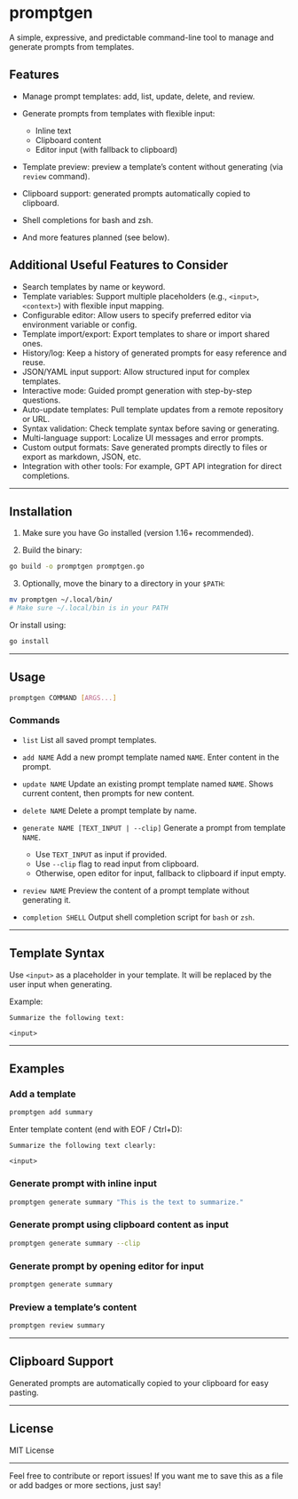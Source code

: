 # promptgen

A simple, expressive, and predictable command-line tool to manage and generate prompts from templates.

## Features

* Manage prompt templates: add, list, update, delete, and review.
* Generate prompts from templates with flexible input:

  * Inline text
  * Clipboard content
  * Editor input (with fallback to clipboard)
* Template preview: preview a template’s content without generating (via `review` command).
* Clipboard support: generated prompts automatically copied to clipboard.
* Shell completions for bash and zsh.
* And more features planned (see below).

## Additional Useful Features to Consider

* Search templates by name or keyword.
* Template variables: Support multiple placeholders (e.g., `<input>`, `<context>`) with flexible input mapping.
* Configurable editor: Allow users to specify preferred editor via environment variable or config.
* Template import/export: Export templates to share or import shared ones.
* History/log: Keep a history of generated prompts for easy reference and reuse.
* JSON/YAML input support: Allow structured input for complex templates.
* Interactive mode: Guided prompt generation with step-by-step questions.
* Auto-update templates: Pull template updates from a remote repository or URL.
* Syntax validation: Check template syntax before saving or generating.
* Multi-language support: Localize UI messages and error prompts.
* Custom output formats: Save generated prompts directly to files or export as markdown, JSON, etc.
* Integration with other tools: For example, GPT API integration for direct completions.

---

## Installation

1. Make sure you have Go installed (version 1.16+ recommended).

2. Build the binary:

```bash
go build -o promptgen promptgen.go
```

3. Optionally, move the binary to a directory in your `$PATH`:

```bash
mv promptgen ~/.local/bin/
# Make sure ~/.local/bin is in your PATH
```

Or install using:

```bash
go install
```

---

## Usage

```bash
promptgen COMMAND [ARGS...]
```

### Commands

* `list`
  List all saved prompt templates.

* `add NAME`
  Add a new prompt template named `NAME`. Enter content in the prompt.

* `update NAME`
  Update an existing prompt template named `NAME`. Shows current content, then prompts for new content.

* `delete NAME`
  Delete a prompt template by name.

* `generate NAME [TEXT_INPUT | --clip]`
  Generate a prompt from template `NAME`.

  * Use `TEXT_INPUT` as input if provided.
  * Use `--clip` flag to read input from clipboard.
  * Otherwise, open editor for input, fallback to clipboard if input empty.

* `review NAME`
  Preview the content of a prompt template without generating it.

* `completion SHELL`
  Output shell completion script for `bash` or `zsh`.

---

## Template Syntax

Use `<input>` as a placeholder in your template. It will be replaced by the user input when generating.

Example:

```
Summarize the following text:

<input>
```

---

## Examples

### Add a template

```bash
promptgen add summary
```

Enter template content (end with EOF / Ctrl+D):

```
Summarize the following text clearly:

<input>
```

### Generate prompt with inline input

```bash
promptgen generate summary "This is the text to summarize."
```

### Generate prompt using clipboard content as input

```bash
promptgen generate summary --clip
```

### Generate prompt by opening editor for input

```bash
promptgen generate summary
```

### Preview a template’s content

```bash
promptgen review summary
```

---

## Clipboard Support

Generated prompts are automatically copied to your clipboard for easy pasting.

---

## License

MIT License

---

Feel free to contribute or report issues!
If you want me to save this as a file or add badges or more sections, just say!
